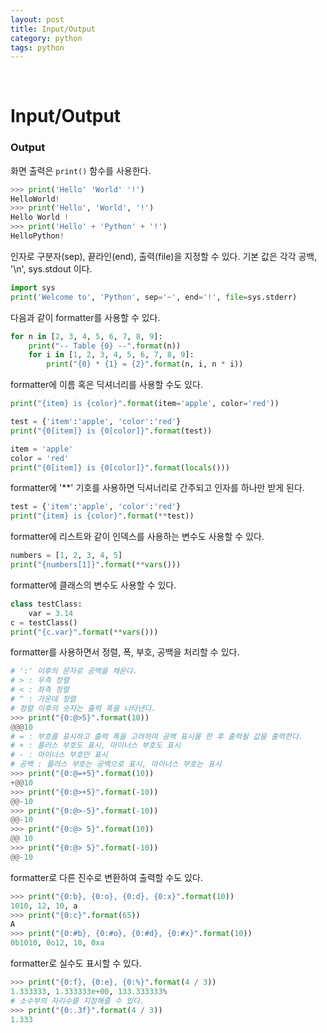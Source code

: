 ```yaml
---
layout: post
title: Input/Output
category: python
tags: python
---
```


&nbsp;

# Input/Output

### Output

화면 출력은 `print()` 함수를 사용한다.

```python
>>> print('Hello' 'World' '!')
HelloWorld!
>>> print('Hello', 'World', '!')
Hello World !
>>> print('Hello' + 'Python' + '!')
HelloPython!
```

인자로 구분자(sep), 끝라인(end), 출력(file)을 지정할 수 있다. 기본 값은 각각 공백, '\n', sys.stdout 이다.

```python
import sys
print('Welcome to', 'Python', sep='~', end='!', file=sys.stderr)
```

다음과 같이 formatter를 사용할 수 있다.

```python
for n in [2, 3, 4, 5, 6, 7, 8, 9]:
    print("-- Table {0} --".format(n))
    for i in [1, 2, 3, 4, 5, 6, 7, 8, 9]:
        print("{0} * {1} = {2}".format(n, i, n * i))       
```

formatter에 이름 혹은 딕셔너리를 사용할 수도 있다.

```python
print("{item} is {color}".format(item='apple', color='red'))        

test = {'item':'apple', 'color':'red'}
print("{0[item]} is {0[color]}".format(test))

item = 'apple'
color = 'red'
print("{0[item]} is {0[color]}".format(locals()))
```

formatter에 '**' 기호를 사용하면 딕셔너리로 간주되고 인자를 하나만 받게 된다.

```python
test = {'item':'apple', 'color':'red'}
print("{item} is {color}".format(**test))
```

formatter에 리스트와 같이 인덱스를 사용하는 변수도 사용할 수 있다.

```python
numbers = [1, 2, 3, 4, 5]
print("{numbers[1]}".format(**vars()))
```

formatter에 클래스의 변수도 사용할 수 있다.

```python
class testClass:
    var = 3.14
c = testClass()
print("{c.var}".format(**vars()))
```

formatter를 사용하면서 정렬, 폭, 부호, 공백을 처리할 수 있다.

```python
# ':' 이후의 문자로 공백을 채운다.
# > : 우측 정렬
# < : 좌측 정렬
# ^ : 가운데 정렬
# 정렬 이후의 숫자는 출력 폭을 나타낸다.
>>> print("{0:@>5}".format(10))
@@@10
# = : 부호를 표시하고 출력 폭을 고려하여 공백 표시를 한 후 출력될 값을 출력한다.
# + : 플러스 부호도 표시, 마이너스 부호도 표시
# - : 마이너스 부호만 표시
# 공백 : 플러스 부호는 공백으로 표시, 마이너스 부호는 표시
>>> print("{0:@=+5}".format(10))
+@@10
>>> print("{0:@>+5}".format(-10))
@@-10
>>> print("{0:@>-5}".format(-10))
@@-10
>>> print("{0:@> 5}".format(10))
@@ 10
>>> print("{0:@> 5}".format(-10))
@@-10
```

formatter로 다른 진수로 변환하여 출력할 수도 있다.

```python
>>> print("{0:b}, {0:o}, {0:d}, {0:x}".format(10))
1010, 12, 10, a
>>> print("{0:c}".format(65))
A
>>> print("{0:#b}, {0:#o}, {0:#d}, {0:#x}".format(10))
0b1010, 0o12, 10, 0xa
```

formatter로 실수도 표시할 수 있다.

```python
>>> print("{0:f}, {0:e}, {0:%}".format(4 / 3))
1.333333, 1.333333e+00, 133.333333%
# 소수부의 자리수를 지정해줄 수 있다.
>>> print("{0:.3f}".format(4 / 3))
1.333
```

